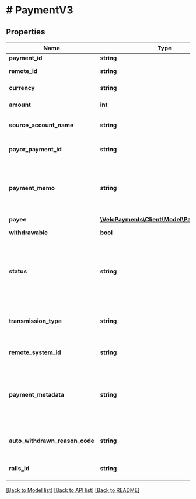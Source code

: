 # # PaymentV3

## Properties

Name | Type | Description | Notes
------------ | ------------- | ------------- | -------------
**payment_id** | **string** | The id of the payment |
**remote_id** | **string** | The remoteId supplied by the payor that identifies the payee | [optional]
**currency** | **string** | The currency that the payment was made in | [optional]
**amount** | **int** | The amount of the payment in minor units | [optional]
**source_account_name** | **string** | The identifier of the source account to debit the payment from | [optional]
**payor_payment_id** | **string** | A reference identifier for the payor for the given payee payment | [optional]
**payment_memo** | **string** | &lt;p&gt;Any value here will override the memo value in the parent payout&lt;/p&gt; &lt;p&gt;This should be the reference field on the statement seen by the payee (but not via ACH)&lt;/p&gt; | [optional]
**payee** | [**\VeloPayments\Client\Model\PayoutPayeeV3**](PayoutPayeeV3.md) |  | [optional]
**withdrawable** | **bool** | Can this paynent be withdrawn | [optional]
**status** | **string** | Current status of payment. One of the following values: SUBMITTED, ACCEPTED, REJECTED, WITHDRAWN, RETURNED, AWAITING_FUNDS, FUNDED, UNFUNDED, CANCELLED, BANK_PAYMENT_REQUESTED | [optional]
**transmission_type** | **string** | The transmission method of the payment. One of the following values: ACH, SAME_DAY_ACH, WIRE, LOCAL, SWIFT | [optional]
**remote_system_id** | **string** | &lt;p&gt;The identifier for the remote payments system if not Velo&lt;/p&gt; | [optional]
**payment_metadata** | **string** | &lt;p&gt;Metadata about the payment that may be relevant to the specific rails or remote system making the payout&lt;/p&gt; &lt;p&gt;The structure of the data will be dictated by the requirements of the payment rails&lt;/p&gt; | [optional]
**auto_withdrawn_reason_code** | **string** | Populated only if the payment was automatically withdrawn during instruction for being invalid | [optional]
**rails_id** | **string** | Indicates the 3rd party system involved in making this payment | [optional]

[[Back to Model list]](../../README.md#models) [[Back to API list]](../../README.md#endpoints) [[Back to README]](../../README.md)
